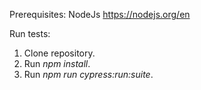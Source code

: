 Prerequisites:
  NodeJs https://nodejs.org/en
   
Run tests:
1. Clone repository.
2. Run _npm install_.
3. Run _npm run cypress:run:suite_.
